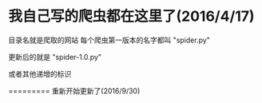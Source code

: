 ﻿我自己写的爬虫都在这里了(2016/4/17)
========= 
目录名就是爬取的网站
每个爬虫第一版本的名字都叫
"spider.py"

更新后的就是
"spider-1.0.py"

或者其他递增的标识

=========
重新开始更新了(2016/9/30)
